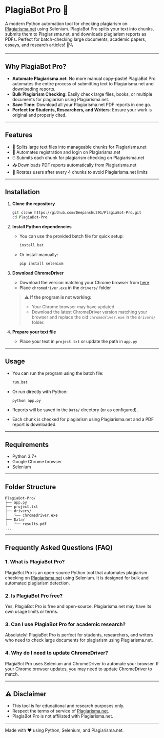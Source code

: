 # PlagiaBot Pro 🤖

A modern Python automation tool for checking plagiarism on [Plagiarisma.net](https://plagiarisma.net) using Selenium. PlagiaBot Pro splits your text into chunks, submits them to Plagiarisma.net, and downloads plagiarism reports as PDFs. Perfect for batch-checking large documents, academic papers, essays, and research articles! 📄🔍

---

## Why PlagiaBot Pro?

- **Automate Plagiarisma.net**: No more manual copy-paste! PlagiaBot Pro automates the entire process of submitting text to Plagiarisma.net and downloading reports.
- **Bulk Plagiarism Checking**: Easily check large files, books, or multiple documents for plagiarism using Plagiarisma.net.
- **Save Time**: Download all your Plagiarisma.net PDF reports in one go.
- **Perfect for Students, Researchers, and Writers**: Ensure your work is original and properly cited.

---

## Features

- 📑 Splits large text files into manageable chunks for Plagiarisma.net
- 🤖 Automates registration and login on Plagiarisma.net
- 🖱️ Submits each chunk for plagiarism checking on Plagiarisma.net
- 📥 Downloads PDF reports automatically from Plagiarisma.net
- 🔄 Rotates users after every 4 chunks to avoid Plagiarisma.net limits

---

## Installation

1. **Clone the repository**

   ```sh
   git clone https://github.com/Deepanshu291/PlagiaBot-Pro.git
   cd PlagiaBot-Pro
   ```

2. **Install Python dependencies**

   - You can use the provided batch file for quick setup:
     ```sh
     install.bat
     ```
   - Or install manually:
     ```sh
     pip install selenium
     ```

3. **Download ChromeDriver**

   - Download the version matching your Chrome browser from [here](https://chromedriver.chromium.org/downloads)
   - Place `chromedriver.exe` in the `drivers/` folder

   > ⚠️ **If the program is not working:**
   >
   > - Your Chrome browser may have updated.
   > - Download the latest ChromeDriver version matching your browser and replace the old `chromedriver.exe` in the `drivers/` folder.

4. **Prepare your text file**
   - Place your text in `project.txt` or update the path in `app.py`

---

## Usage

- You can run the program using the batch file:
  ```sh
  run.bat
  ```
- Or run directly with Python:
  ```sh
  python app.py
  ```

- Reports will be saved in the `Data/` directory (or as configured).
- Each chunk is checked for plagiarism using Plagiarisma.net and a PDF report is downloaded.

---

## Requirements

- Python 3.7+
- Google Chrome browser
- Selenium

---

## Folder Structure

```
PlagiaBot-Pro/
├── app.py
├── project.txt
├── drivers/
│   └── chromedriver.exe
├── Data/
│   └── results.pdf
...
```

---

## Frequently Asked Questions (FAQ)

### 1. What is PlagiaBot Pro?

PlagiaBot Pro is an open-source Python tool that automates plagiarism checking on [Plagiarisma.net](https://plagiarisma.net) using Selenium. It is designed for bulk and automated plagiarism detection.

### 2. Is PlagiaBot Pro free?

Yes, PlagiaBot Pro is free and open-source. Plagiarisma.net may have its own usage limits or terms.

### 3. Can I use PlagiaBot Pro for academic research?

Absolutely! PlagiaBot Pro is perfect for students, researchers, and writers who need to check large documents for plagiarism using Plagiarisma.net.

### 4. Why do I need to update ChromeDriver?

PlagiaBot Pro uses Selenium and ChromeDriver to automate your browser. If your Chrome browser updates, you may need to update ChromeDriver to match.

---

## ⚠️ Disclaimer

- This tool is for educational and research purposes only.
- Respect the terms of service of [Plagiarisma.net](https://plagiarisma.net).
- PlagiaBot Pro is not affiliated with Plagiarisma.net.

---

Made with ❤️ using Python, Selenium, and Plagiarisma.net.

